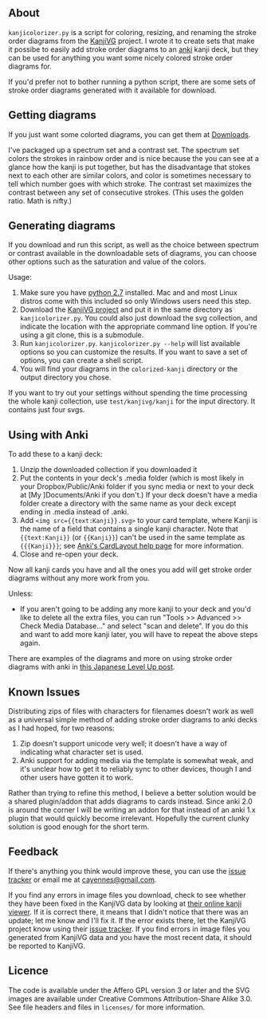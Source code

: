 ## About

`kanjicolorizer.py` is a script for coloring, resizing, and renaming the
stroke order diagrams from the [KanjiVG](http://kanjivg.tagaini.net/)
project.  I wrote it to create sets that make it possibe to easily add
stroke order diagrams to an [anki](http://ankisrs.net/) kanji deck, but
they can be used for anything you want some nicely colored stroke order
diagrams for.

If you'd prefer not to bother running a python script, there are some
sets of stroke order diagrams generated with it available for download.

## Getting diagrams

If you just want some colorted diagrams, you can get them at 
[Downloads](https://github.com/cayennes/kanji-colorize/downloads).  

I've packaged up a spectrum set and a contrast set. The spectrum set
colors the strokes in rainbow order and is nice because the you can see
at a glance how the kanji is put together, but has the disadvantage that
stokes next to each other are similar colors, and color is sometimes
necessary to tell which number goes with which stroke. The contrast set
maximizes the contrast between any set of consecutive strokes.  (This
uses the golden ratio.  Math is nifty.)

## Generating diagrams

If you download and run this script, as well as the choice between
spectrum or contrast available in the downloadable sets of diagrams, you
can choose other options such as the saturation and value of the colors.

Usage:

1. Make sure you have [python 2.7](http://www.python.org/getit/)
   installed.  Mac and and most Linux distros come with this included so
   only Windows users need this step.
2. Download the [KanjiVG project](https://github.com/KanjiVG/kanjivg)
   and put it in the same directory as `kanjicolorizer.py`.  You could
   also just download the svg collection, and indicate the location with
   the appropriate command line option.  If you're using a git clone,
   this is a submodule.
3. Run `kanjicolorizer.py`.  `kanjicolorizer.py --help` will list
   available options so you can customize the results.  If you want to
   save a set of options, you can create a shell script.
4. You will find your diagrams in the `colorized-kanji` directory or the
   output directory you chose.

If you want to try out your settings without spending the time
processing the whole kanji collection, use `test/kanjivg/kanji` for the
input directory.  It contains just four svgs.

## Using with Anki

To add these to a kanji deck:

1. Unzip the downloaded collection if you downloaded it
2. Put the contents in your deck's .media folder (which is most likely
   in your Dropbox/Public/Anki folder if you sync media or next to your
   deck at [My ]Documents/Anki if you don't.)  If your deck doesn't have
   a media folder create a directory with the same name as your deck
   except ending in .media instead of .anki.
3. Add `<img src={{text:Kanji}}.svg>` to your card template, where Kanji
   is the name of a field that contains a single kanji character.  Note
   that `{{text:Kanji}}` (or `{{Kanji}}`) can't be used in the same
   template as `{{{Kanji}}}`; 
   see [Anki's CardLayout help page](http://ankisrs.net/docs/CardLayout)
   for more information.
4. Close and re-open your deck.

Now all kanji cards you have and all the ones you add will get stroke
order diagrams without any more work from you.

Unless:

* If you aren't going to be adding any more kanji to your deck and you'd
  like to delete all the extra files, you can run "Tools >> Advanced >>
  Check Media Database..." and select "scan and delete".  If you do this
  and want to add more kanji later, you will have to repeat the above
  steps again.

There are examples of the diagrams and more on using stroke order
diagrams with anki in [this Japanese Level Up post](http://japaneselevelup.com/2012/03/24/boosting-ankis-power-with-media-enhancements-4-colorful-stroke-order-diagrams/).

## Known Issues

Distributing zips of files with characters for filenames doesn't work as
well as a universal simple method of adding stroke order diagrams to
anki decks as I had hoped, for two reasons:

1. Zip doesn't support unicode very well; it doesn't have a way of
   indicating what character set is used.
2. Anki support for adding media via the template is somewhat weak, and
   it's unclear how to get it to reliably sync to other devices, though
   I and other users have gotten it to work.

Rather than trying to refine this method, I believe a better solution
would be a shared plugin/addon that adds diagrams to cards instead.
Since anki 2.0 is around the corner I will be writing an addon for that
instead of an anki 1.x plugin that would quickly become irrelevant.
Hopefully the current clunky solution is good enough for the short term.

## Feedback

If there's anything you think would improve these, you can use the
[issue tracker](https://github.com/cayennes/kanji-colorize/issues) or
email me at cayennes@gmail.com.

If you find any errors in image files you download, check to see whether
they have been fixed in the KanjiVG data by looking at [their online
kanji viewer](http://kanjivg.tagaini.net/viewer.html).  If it is correct
there, it means that I didn't notice that there was an update; let me
know and I'll fix it.  If the error exists there, let the KanjiVG
project know using their [issue
tracker](https://github.com/KanjiVG/kanjivg/issues).  If you find errors
in image files you generated from KanjiVG data and you have the most
recent data, it should be reported to KanjiVG.

## Licence

The code is available under the Affero GPL version 3 or later and the SVG
images are available under Creative Commons Attribution-Share Alike 3.0.
See file headers and files in `licenses/` for more information.
